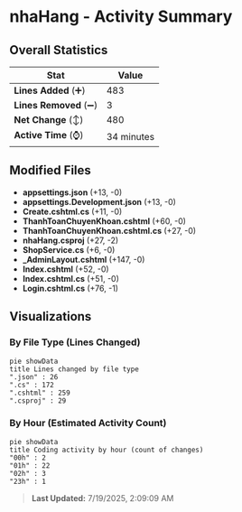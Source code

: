 # nhaHang - Activity Summary 

## Overall Statistics

| Stat                   | Value                                                             |
| ---------------------- | ----------------------------------------------------------------- |
| **Lines Added** (➕)   | 483                                          |
| **Lines Removed** (➖) | 3                                        |
| **Net Change** (↕)    | 480                |
| **Active Time** (⌚)   | 34 minutes |


## Modified Files
- **appsettings.json** (+13, -0)
- **appsettings.Development.json** (+13, -0)
- **Create.cshtml.cs** (+11, -0)
- **ThanhToanChuyenKhoan.cshtml** (+60, -0)
- **ThanhToanChuyenKhoan.cshtml.cs** (+27, -0)
- **nhaHang.csproj** (+27, -2)
- **ShopService.cs** (+6, -0)
- **_AdminLayout.cshtml** (+147, -0)
- **Index.cshtml** (+52, -0)
- **Index.cshtml.cs** (+51, -0)
- **Login.cshtml.cs** (+76, -1)

## Visualizations

### By File Type (Lines Changed)

```mermaid
pie showData
title Lines changed by file type
".json" : 26
".cs" : 172
".cshtml" : 259
".csproj" : 29
```

### By Hour (Estimated Activity Count)

```mermaid
pie showData
title Coding activity by hour (count of changes)
"00h" : 2
"01h" : 22
"02h" : 3
"23h" : 1
```


> **Last Updated:** 7/19/2025, 2:09:09 AM